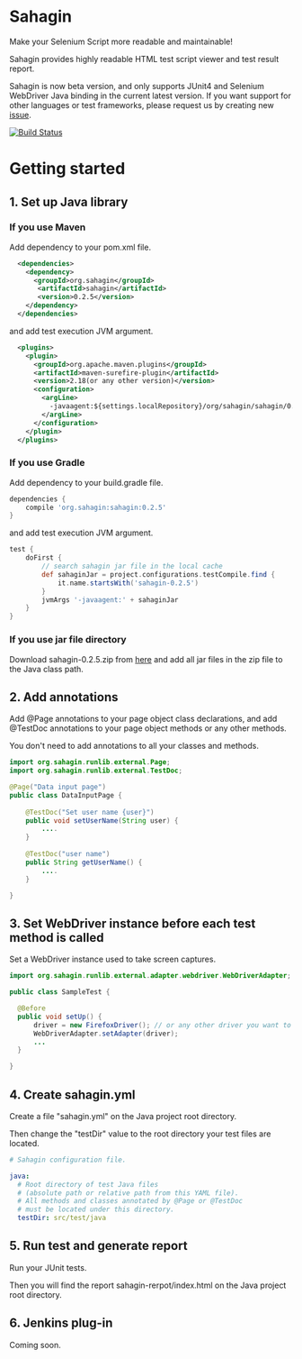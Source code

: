 # Sahagin

Make your Selenium Script more readable and maintainable!

Sahagin provides highly readable HTML test script viewer and test result report.

Sahagin is now beta version, and only supports JUnit4 and Selenium WebDriver Java binding in the current latest version.
If you want support for other languages or test frameworks, please request us by creating new [issue](https://github.com/SahaginOrg/sahagin-java/issues).

[![Build Status](https://travis-ci.org/SahaginOrg/sahagin-java.svg?branch=master)](https://travis-ci.org/SahaginOrg/sahagin-java)

# Getting started

## 1. Set up Java library

### If you use Maven
Add dependency to your pom.xml file.

```xml
  <dependencies>
    <dependency>
      <groupId>org.sahagin</groupId>  
       <artifactId>sahagin</artifactId>  
       <version>0.2.5</version> 
    </dependency>
  </dependencies>
```

and add test execution JVM argument.

```xml
  <plugins>
    <plugin>
      <groupId>org.apache.maven.plugins</groupId>
      <artifactId>maven-surefire-plugin</artifactId>
      <version>2.18(or any other version)</version>
      <configuration>
        <argLine>
          -javaagent:${settings.localRepository}/org/sahagin/sahagin/0.2.5/sahagin-0.2.5.jar
        </argLine>
      </configuration>
    </plugin>
  </plugins>
```

### If you use Gradle
Add dependency to your build.gradle file.

```groovy
dependencies {
    compile 'org.sahagin:sahagin:0.2.5'
}
```

and add test execution JVM argument.

```groovy
test {
    doFirst {
        // search sahagin jar file in the local cache
        def sahaginJar = project.configurations.testCompile.find {
            it.name.startsWith('sahagin-0.2.5') 
        }
        jvmArgs '-javaagent:' + sahaginJar
    }
}

```

### If you use jar file directory
Download sahagin-0.2.5.zip from [here](https://github.com/SahaginOrg/sahagin-java/releases/tag/0.2.5) and add all jar files in the zip file to the Java class path.

## 2. Add annotations
Add @Page annotations to your page object class declarations, and add @TestDoc annotations to your page object methods or any other methods.

You don't need to add annotations to all your classes and methods.

```java
import org.sahagin.runlib.external.Page;
import org.sahagin.runlib.external.TestDoc;

@Page("Data input page")
public class DataInputPage {
    
    @TestDoc("Set user name {user}")
    public void setUserName(String user) {
        ....
    }
    
    @TestDoc("user name")
    public String getUserName() {
        ....
    }

}
```

## 3. Set WebDriver instance before each test method is called
Set a WebDriver instance used to take screen captures.

```java
import org.sahagin.runlib.external.adapter.webdriver.WebDriverAdapter;

public class SampleTest {

  @Before
  public void setUp() {
      driver = new FirefoxDriver(); // or any other driver you want to use
      WebDriverAdapter.setAdapter(driver);
      ...
  }

}
```

## 4. Create sahagin.yml
Create a file "sahagin.yml" on the Java project root directory.

Then change the "testDir" value to the root directory your test files are located.

```yaml
# Sahagin configuration file.

java:
  # Root directory of test Java files
  # (absolute path or relative path from this YAML file).
  # All methods and classes annotated by @Page or @TestDoc 
  # must be located under this directory.
  testDir: src/test/java
```

## 5. Run test and generate report
Run your JUnit tests.

Then you will find the report sahagin-rerpot/index.html on the Java project root directory.

## 6. Jenkins plug-in

Coming soon.


